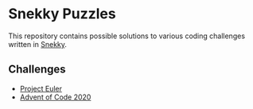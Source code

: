 # Snekky Puzzles
This repository contains possible solutions to various coding challenges written in [Snekky](https://snekky-lang.org).

## Challenges
- [Project Euler](project-euler)
- [Advent of Code 2020](advent-of-code/2020)